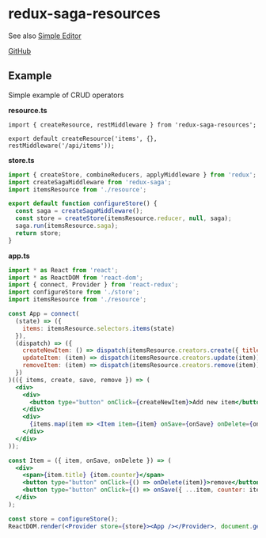 # redux-saga-resources

See also [Simple Editor](https://github.com/Zaibot/redux-saga-resources/blob/master/docs/simplecrudeditor.md)

[GitHub](https://github.com/Zaibot/redux-saga-resources)

## Example
Simple example of CRUD operators

**resource.ts**
```
import { createResource, restMiddleware } from 'redux-saga-resources';

export default createResource('items', {}, restMiddleware('/api/items'));
```

**store.ts**
```jsx
import { createStore, combineReducers, applyMiddleware } from 'redux';
import createSagaMiddleware from 'redux-saga';
import itemsResource from './resource';

export default function configureStore() {
  const saga = createSagaMiddleware();
  const store = createStore(itemsResource.reducer, null, saga);
  saga.run(itemsResource.saga);
  return store;
}
```

**app.ts**
```jsx
import * as React from 'react';
import * as ReactDOM from 'react-dom';
import { connect, Provider } from 'react-redux';
import configureStore from './store';
import itemsResource from './resource';

const App = connect(
  (state) => ({
    items: itemsResource.selectors.items(state)
  }),
  (dispatch) => ({
    createNewItem: () => dispatch(itemsResource.creators.create({ title: 'Item title', counter: 0 })),
    updateItem: (item) => dispatch(itemsResource.creators.update(item)),
    removeItem: (item) => dispatch(itemsResource.creators.remove(item))
  })
)(({ items, create, save, remove }) => (
  <div>
    <div>
      <button type="button" onClick={createNewItem}>Add new item</button>
    </div>
    <div>
      {items.map(item => <Item item={item} onSave={onSave} onDelete={onDelete} />)}
    </div>
  </div>
));

const Item = ({ item, onSave, onDelete }) => (
  <div>
    <span>{item.title} {item.counter}</span>
    <button type="button" onClick={() => onDelete(item)}>remove</button>
    <button type="button" onClick={() => onSave({ ...item, counter: item.counter + 1 })}>increase</button>
  </div>
);

const store = configureStore();
ReactDOM.render(<Provider store={store}><App /></Provider>, document.getElementById('app'));
```
